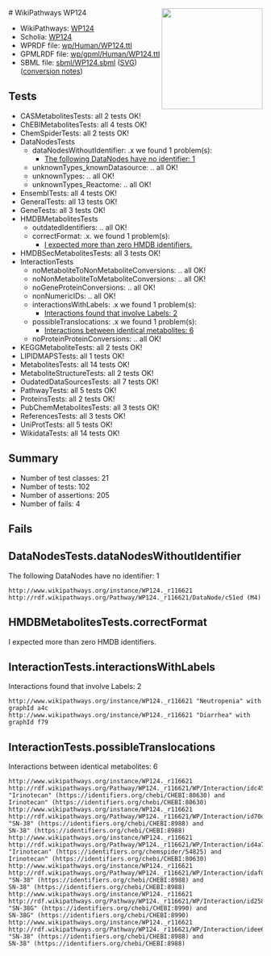<img style="float: right; width: 200px" src="../logo.png" />
# WikiPathways WP124

* WikiPathways: [WP124](https://identifiers.org/wikipathways:WP124)
* Scholia: [WP124](https://scholia.toolforge.org/wikipathways/WP124)
* WPRDF file: [wp/Human/WP124.ttl](../wp/Human/WP124.ttl)
* GPMLRDF file: [wp/gpml/Human/WP124.ttl](../wp/gpml/Human/WP124.ttl)
* SBML file: [sbml/WP124.sbml](../sbml/WP124.sbml) ([SVG](../sbml/WP124.svg)) ([conversion notes](../sbml/WP124.txt))

## Tests
* CASMetabolitesTests: all 2 tests OK!
* ChEBIMetabolitesTests: all 4 tests OK!
* ChemSpiderTests: all 2 tests OK!
* DataNodesTests
    * dataNodesWithoutIdentifier: .x we found 1 problem(s):
        * [The following DataNodes have no identifier: 1](#d2d32fa0)
    * unknownTypes_knownDatasource: .. all OK!
    * unknownTypes: .. all OK!
    * unknownTypes_Reactome: .. all OK!
* EnsemblTests: all 4 tests OK!
* GeneralTests: all 13 tests OK!
* GeneTests: all 3 tests OK!
* HMDBMetabolitesTests
    * outdatedIdentifiers: .. all OK!
    * correctFormat: .x. we found 1 problem(s):
        * [I expected more than zero HMDB identifiers.](#ad154c1e)
* HMDBSecMetabolitesTests: all 3 tests OK!
* InteractionTests
    * noMetaboliteToNonMetaboliteConversions: .. all OK!
    * noNonMetaboliteToMetaboliteConversions: .. all OK!
    * noGeneProteinConversions: .. all OK!
    * nonNumericIDs: .. all OK!
    * interactionsWithLabels: .x we found 1 problem(s):
        * [Interactions found that involve Labels: 2](#630d2679)
    * possibleTranslocations: .x we found 1 problem(s):
        * [Interactions between identical metabolites: 6](#d59038c9)
    * noProteinProteinConversions: .. all OK!
* KEGGMetaboliteTests: all 2 tests OK!
* LIPIDMAPSTests: all 1 tests OK!
* MetabolitesTests: all 14 tests OK!
* MetaboliteStructureTests: all 2 tests OK!
* OudatedDataSourcesTests: all 7 tests OK!
* PathwayTests: all 5 tests OK!
* ProteinsTests: all 2 tests OK!
* PubChemMetabolitesTests: all 3 tests OK!
* ReferencesTests: all 3 tests OK!
* UniProtTests: all 5 tests OK!
* WikidataTests: all 14 tests OK!


## Summary

* Number of test classes: 21
* Number of tests: 102
* Number of assertions: 205
* Number of fails: 4

## Fails

<a name="d2d32fa0" />

## DataNodesTests.dataNodesWithoutIdentifier

The following DataNodes have no identifier: 1
```
http://www.wikipathways.org/instance/WP124._r116621 http://rdf.wikipathways.org/Pathway/WP124._r116621/DataNode/c51ed (M4)
```

<a name="ad154c1e" />

## HMDBMetabolitesTests.correctFormat

I expected more than zero HMDB identifiers.
<a name="630d2679" />

## InteractionTests.interactionsWithLabels

Interactions found that involve Labels: 2
```
http://www.wikipathways.org/instance/WP124._r116621 "Neutropenia" with graphId a4c
http://www.wikipathways.org/instance/WP124._r116621 "Diarrhea" with graphId f79
```

<a name="d59038c9" />

## InteractionTests.possibleTranslocations

Interactions between identical metabolites: 6
```
http://www.wikipathways.org/instance/WP124._r116621 http://rdf.wikipathways.org/Pathway/WP124._r116621/WP/Interaction/idc45c7af7 "Irinotecan" (https://identifiers.org/chebi/CHEBI:80630) and 
Irinotecan" (https://identifiers.org/chebi/CHEBI:80630)
http://www.wikipathways.org/instance/WP124._r116621 http://rdf.wikipathways.org/Pathway/WP124._r116621/WP/Interaction/id70d091ab "SN-38" (https://identifiers.org/chebi/CHEBI:8988) and 
SN-38" (https://identifiers.org/chebi/CHEBI:8988)
http://www.wikipathways.org/instance/WP124._r116621 http://rdf.wikipathways.org/Pathway/WP124._r116621/WP/Interaction/id4a704180 "Irinotecan" (https://identifiers.org/chemspider/54825) and 
Irinotecan" (https://identifiers.org/chebi/CHEBI:80630)
http://www.wikipathways.org/instance/WP124._r116621 http://rdf.wikipathways.org/Pathway/WP124._r116621/WP/Interaction/idaf056ede "SN-38" (https://identifiers.org/chebi/CHEBI:8988) and 
SN-38" (https://identifiers.org/chebi/CHEBI:8988)
http://www.wikipathways.org/instance/WP124._r116621 http://rdf.wikipathways.org/Pathway/WP124._r116621/WP/Interaction/id2580a15f "SN-38G" (https://identifiers.org/chebi/CHEBI:8990) and 
SN-38G" (https://identifiers.org/chebi/CHEBI:8990)
http://www.wikipathways.org/instance/WP124._r116621 http://rdf.wikipathways.org/Pathway/WP124._r116621/WP/Interaction/idee634748 "SN-38" (https://identifiers.org/chebi/CHEBI:8988) and 
SN-38" (https://identifiers.org/chebi/CHEBI:8988)
```

